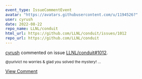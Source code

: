 ```yaml
---
event_type: IssueCommentEvent
avatar: "https://avatars.githubusercontent.com/u/1194526?"
user: cyrush
date: 2022-08-22
repo_name: LLNL/conduit
html_url: https://github.com/LLNL/conduit/issues/1012
repo_url: https://github.com/LLNL/conduit
---
```


<a href='https://github.com/cyrush' target='_blank'>cyrush</a> commented on issue <a href='https://github.com/LLNL/conduit/issues/1012' target='_blank'>LLNL/conduit#1012</a>.

<small>@yurivict no worries & glad you solved the mystery!...</small>

<a href='https://github.com/LLNL/conduit/issues/1012' target='_blank'>View Comment</a>